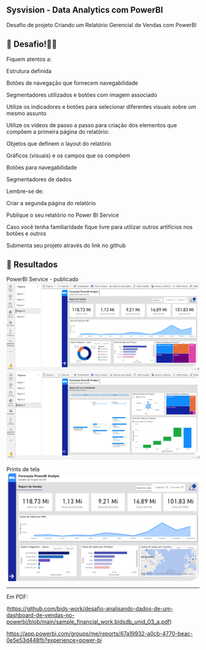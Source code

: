 ## Sysvision - Data Analytics com PowerBI
Desafio de projeto
Criando um Relatório Gerencial de Vendas com PowerBI


## 🎯 Desafio!💪🤓

Fiquem atentos a: 

Estrutura definida 

Botões de navegação que fornecem navegabilidade 

Segmentadores utilizados e botões com imagem associado 

Utilize os indicadores e botões para selecionar diferentes visuais sobre um mesmo assunto 

 

Utilize os vídeos de passo a passo para criação dos elementos que compõem a primeira página do relatório: 

Objetos que definem o layout do relatório 

Gráficos (visuais) e os campos que os compõem 

Botões para navegabilidade 

Segmentadores de dados 

 

Lembre-se de: 

Criar a segunda página do relatório 

Publique o seu relatório no Power BI Service 

Caso você tenha familiaridade fique livre para utilizar outros artifícios nos botões e outros 

Submenta seu projeto através do link no github 



## 🚀 Resultados

PowerBI Service - publicado
![pág 01 - service](https://github.com/bids-work/desafio-criando-um-relatorio-gerencial-de-vendas-com-powerbi/blob/main/desafio%20unid%2004%20-%20service%2001.PNG)
![pág 02 - service](https://github.com/bids-work/desafio-criando-um-relatorio-gerencial-de-vendas-com-powerbi/blob/main/desafio%20unid%2004%20-%20service%2002.PNG)

Prints de tela
![pág 01 - pbix](https://github.com/bids-work/desafio-criando-um-relatorio-gerencial-de-vendas-com-powerbi/blob/main/desafio%20unid%2004%20-%20pag%2001a%20de%20pbix.png)



----





Em PDF:

(https://github.com/bids-work/desafio-analisando-dados-de-um-dashboard-de-vendas-no-powerbi/blob/main/sample_financial_work.bidsdb_unid_03_a.pdf)

https://app.powerbi.com/groups/me/reports/67a19932-a0cb-4770-beac-0e5e53d448fb?experience=power-bi

```
